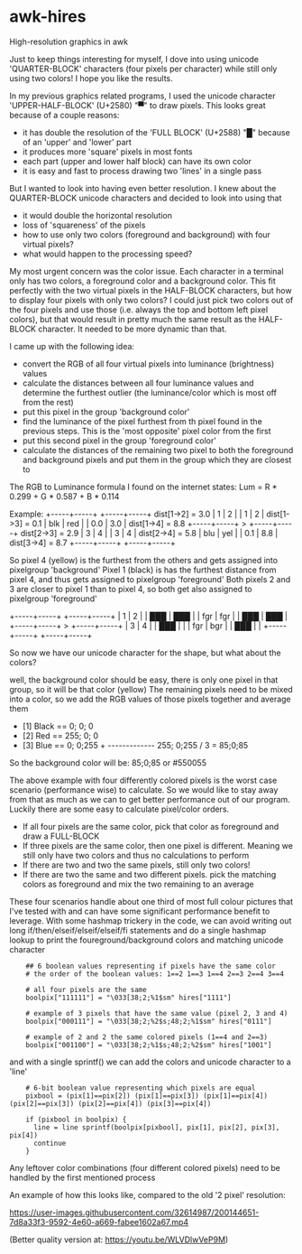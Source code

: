 # awk-hires
High-resolution graphics in awk

Just to keep things interesting for myself, I dove into using unicode 'QUARTER-BLOCK' characters (four pixels per character) while still only using two colors! I hope you like the results.


In my previous graphics related programs, I used the unicode character 'UPPER-HALF-BLOCK' (U+2580) "▀" to draw pixels. This looks great because of a couple reasons:
 - it has double the resolution of the 'FULL BLOCK' (U+2588) "█" because of an 'upper' and 'lower' part
 - it produces more 'square' pixels in most fonts
 - each part (upper and lower half block) can have its own color
 - it is easy and fast to process drawing two 'lines' in a single pass

But I wanted to look into having even better resolution. I knew about the QUARTER-BLOCK unicode characters and decided to look into using that
 - it would double the horizontal resolution
 - loss of 'squareness' of the pixels
 - how to use only two colors (foreground and background) with four virtual pixels?
 - what would happen to the processing speed?

My most urgent concern was the color issue. Each character in a terminal only has two colors, a foreground color and a background color. This fit perfectly with the two virtual pixels in the HALF-BLOCK characters, but how to display four pixels with only two colors?
I could just pick two colors out of the four pixels and use those (i.e. always the top and bottom left pixel colors), but that would result in pretty much the same result as the HALF-BLOCK character. It needed to be more dynamic than that.

I came up with the following idea:
 - convert the RGB of all four virtual pixels into luminance (brightness) values
 - calculate the distances between all four luminance values and determine the furthest outlier (the luminance/color which is most off from the rest)
 - put this pixel in the group 'background color'
 - find the luminance of the pixel furthest from th pixel found in the previous steps. This is the 'most opposite' pixel color from the first
 - put this second pixel in the group 'foreground color'
 - calculate the distances of the remaining two pixel to both the foreground and background pixels and put them in the group which they are closest to

The RGB to Luminance formula I found on the internet states: Lum = R * 0.299 + G * 0.587 + B * 0.114
 
Example:
 +-----+-----+     +-----+-----+   dist[1->2] = 3.0
 |  1  |  2  |     |  1  |  2  |   dist[1->3] = 0.1
 | blk | red |     | 0.0 | 3.0 |   dist[1->4] = 8.8
 +-----+-----+  >  +-----+-----+   dist[2->3] = 2.9
 |  3  |  4  |     |  3  |  4  |   dist[2->4] = 5.8
 | blu | yel |     | 0.1 | 8.8 |   dist[3->4] = 8.7
 +-----+-----+     +-----+-----+

So pixel 4 (yellow) is the furthest from the others and gets assigned into pixelgroup 'background'
Pixel 1 (black) is has the furthest distance from pixel 4, and thus gets assigned to pixelgroup 'foreground'
Both pixels 2 and 3 are closer to pixel 1 than to pixel 4, so both get also assigned to pixelgroup 'foreground'

 +-----+-----+     +-----+-----+
 |  1  |  2  |     | ███ | ███ |
 | fgr | fgr |     | ███ | ███ |
 +-----+-----+  >  +-----+-----+
 |  3  |  4  |     | ███ |     |
 | fgr | bgr |     | ███ |     |
 +-----+-----+     +-----+-----+

So now we have our unicode character for the shape, but what about the colors?

well, the background color should be easy, there is only one pixel in that group, so it will be that color (yellow)
The remaining pixels need to be mixed into a color, so we add the RGB values of those pixels together and average them

 - [1] Black ==   0;  0;  0
 - [2] Red   == 255;  0;  0
 - [3] Blue  ==   0;  0;255 +
                -------------
                255;  0;255  / 3  = 85;0;85

So the background color will be: 85;0;85 or #550055


The above example with four differently colored pixels is the worst case scenario (performance wise) to calculate.
So we would like to stay away from that as much as we can to get better performance out of our program.
Luckily there are some easy to calculate pixel/color orders.

 - If all four pixels are the same color, pick that color as foreground and draw a FULL-BLOCK
 - If three pixels are the same color, then one pixel is different. Meaning we still only have two colors and thus no calculations to perform
 - If there are two and two the same pixels, still only two colors!
 - If there are two the same and two different pixels. pick the matching colors as foreground and mix the two remaining to an average

These four scenarios handle about one third of most full colour pictures that I've tested with and can have some significant performance benefit to leverage. With some hashmap trickery in the code, we can avoid writing out long if/then/elseif/elseif/elseif/fi statements and do a single hashmap lookup to print the foureground/background colors and matching unicode character

```
    ## 6 boolean values representing if pixels have the same color
    # the order of the boolean values: 1==2 1==3 1==4 2==3 2==4 3==4

    # all four pixels are the same
    boolpix["111111"] = "\033[38;2;%1$sm" hires["1111"]

    # example of 3 pixels that have the same value (pixel 2, 3 and 4)
    boolpix["000111"] = "\033[38;2;%2$s;48;2;%1$sm" hires["0111"]

    # example of 2 and 2 the same colored pixels (1==4 and 2==3)
    boolpix["001100"] = "\033[38;2;%1$s;48;2;%2$sm" hires["1001"]
```

and with a single sprintf() we can add the colors and unicode character to a 'line'
```
    # 6-bit boolean value representing which pixels are equal
    pixbool = (pix[1]==pix[2]) (pix[1]==pix[3]) (pix[1]==pix[4]) (pix[2]==pix[3]) (pix[2]==pix[4]) (pix[3]==pix[4])

    if (pixbool in boolpix) {
      line = line sprintf(boolpix[pixbool], pix[1], pix[2], pix[3], pix[4])
      continue
    }
```

Any leftover color combinations (four different colored pixels) need to be handled by the first mentioned process

An example of how this looks like, compared to the old '2 pixel' resolution:


https://user-images.githubusercontent.com/32614987/200144651-7d8a33f3-9592-4e60-a669-fabee1602a67.mp4


(Better quality version at: https://youtu.be/WLVDlwVeP9M)
